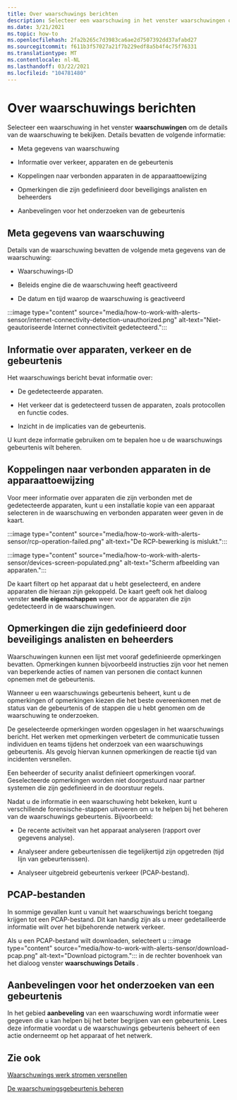 ```yaml
---
title: Over waarschuwings berichten
description: Selecteer een waarschuwing in het venster waarschuwingen om de details te bekijken.
ms.date: 3/21/2021
ms.topic: how-to
ms.openlocfilehash: 2fa2b265c7d3983ca6ae2d7507392dd37afabd27
ms.sourcegitcommit: f611b3f57027a21f7b229edf8a5b4f4c75f76331
ms.translationtype: MT
ms.contentlocale: nl-NL
ms.lasthandoff: 03/22/2021
ms.locfileid: "104781480"
---
```

# <a name="about-alert-messages"></a>Over waarschuwings berichten

Selecteer een waarschuwing in het venster **waarschuwingen** om de details van de waarschuwing te bekijken. Details bevatten de volgende informatie:

- Meta gegevens van waarschuwing

- Informatie over verkeer, apparaten en de gebeurtenis

- Koppelingen naar verbonden apparaten in de apparaattoewijzing

- Opmerkingen die zijn gedefinieerd door beveiligings analisten en beheerders

- Aanbevelingen voor het onderzoeken van de gebeurtenis

## <a name="alert-metadata"></a>Meta gegevens van waarschuwing

Details van de waarschuwing bevatten de volgende meta gegevens van de waarschuwing:

  - Waarschuwings-ID

  - Beleids engine die de waarschuwing heeft geactiveerd

  - De datum en tijd waarop de waarschuwing is geactiveerd

:::image type="content" source="media/how-to-work-with-alerts-sensor/internet-connectivity-detection-unauthorized.png" alt-text="Niet-geautoriseerde Internet connectiviteit gedetecteerd.":::

## <a name="information-about-devices-traffic-and-the-event"></a>Informatie over apparaten, verkeer en de gebeurtenis

Het waarschuwings bericht bevat informatie over:

  - De gedetecteerde apparaten.

  - Het verkeer dat is gedetecteerd tussen de apparaten, zoals protocollen en functie codes.

  - Inzicht in de implicaties van de gebeurtenis.

U kunt deze informatie gebruiken om te bepalen hoe u de waarschuwings gebeurtenis wilt beheren.

## <a name="links-to-connected-devices-in-the-device-map"></a>Koppelingen naar verbonden apparaten in de apparaattoewijzing

Voor meer informatie over apparaten die zijn verbonden met de gedetecteerde apparaten, kunt u een installatie kopie van een apparaat selecteren in de waarschuwing en verbonden apparaten weer geven in de kaart.

:::image type="content" source="media/how-to-work-with-alerts-sensor/rcp-operation-failed.png" alt-text="De RCP-bewerking is mislukt.":::

:::image type="content" source="media/how-to-work-with-alerts-sensor/devices-screen-populated.png" alt-text="Scherm afbeelding van apparaten.":::

De kaart filtert op het apparaat dat u hebt geselecteerd, en andere apparaten die hieraan zijn gekoppeld. De kaart geeft ook het dialoog venster **snelle eigenschappen** weer voor de apparaten die zijn gedetecteerd in de waarschuwingen.

## <a name="comments-defined-by-security-analysts-and-administrators"></a>Opmerkingen die zijn gedefinieerd door beveiligings analisten en beheerders 

Waarschuwingen kunnen een lijst met vooraf gedefinieerde opmerkingen bevatten. Opmerkingen kunnen bijvoorbeeld instructies zijn voor het nemen van beperkende acties of namen van personen die contact kunnen opnemen met de gebeurtenis.

Wanneer u een waarschuwings gebeurtenis beheert, kunt u de opmerkingen of opmerkingen kiezen die het beste overeenkomen met de status van de gebeurtenis of de stappen die u hebt genomen om de waarschuwing te onderzoeken.

De geselecteerde opmerkingen worden opgeslagen in het waarschuwings bericht. Het werken met opmerkingen verbetert de communicatie tussen individuen en teams tijdens het onderzoek van een waarschuwings gebeurtenis. Als gevolg hiervan kunnen opmerkingen de reactie tijd van incidenten versnellen.

Een beheerder of security analist definieert opmerkingen vooraf. Geselecteerde opmerkingen worden niet doorgestuurd naar partner systemen die zijn gedefinieerd in de doorstuur regels.

Nadat u de informatie in een waarschuwing hebt bekeken, kunt u verschillende forensische-stappen uitvoeren om u te helpen bij het beheren van de waarschuwings gebeurtenis. Bijvoorbeeld:

- De recente activiteit van het apparaat analyseren (rapport over gegevens analyse). 

- Analyseer andere gebeurtenissen die tegelijkertijd zijn opgetreden (tijd lijn van gebeurtenissen). 

- Analyseer uitgebreid gebeurtenis verkeer (PCAP-bestand).

## <a name="pcap-files"></a>PCAP-bestanden

In sommige gevallen kunt u vanuit het waarschuwings bericht toegang krijgen tot een PCAP-bestand. Dit kan handig zijn als u meer gedetailleerde informatie wilt over het bijbehorende netwerk verkeer.

Als u een PCAP-bestand wilt downloaden, selecteert u :::image type="content" source="media/how-to-work-with-alerts-sensor/download-pcap.png" alt-text="Download pictogram."::: in de rechter bovenhoek van het dialoog venster **waarschuwings Details** .

## <a name="recommendations-for-investigating-an-event"></a>Aanbevelingen voor het onderzoeken van een gebeurtenis 

In het gebied **aanbeveling** van een waarschuwing wordt informatie weer gegeven die u kan helpen bij het beter begrijpen van een gebeurtenis. Lees deze informatie voordat u de waarschuwings gebeurtenis beheert of een actie onderneemt op het apparaat of het netwerk.

## <a name="see-also"></a>Zie ook

[Waarschuwings werk stromen versnellen](how-to-accelerate-alert-incident-response.md)

[De waarschuwingsgebeurtenis beheren](how-to-manage-the-alert-event.md)
